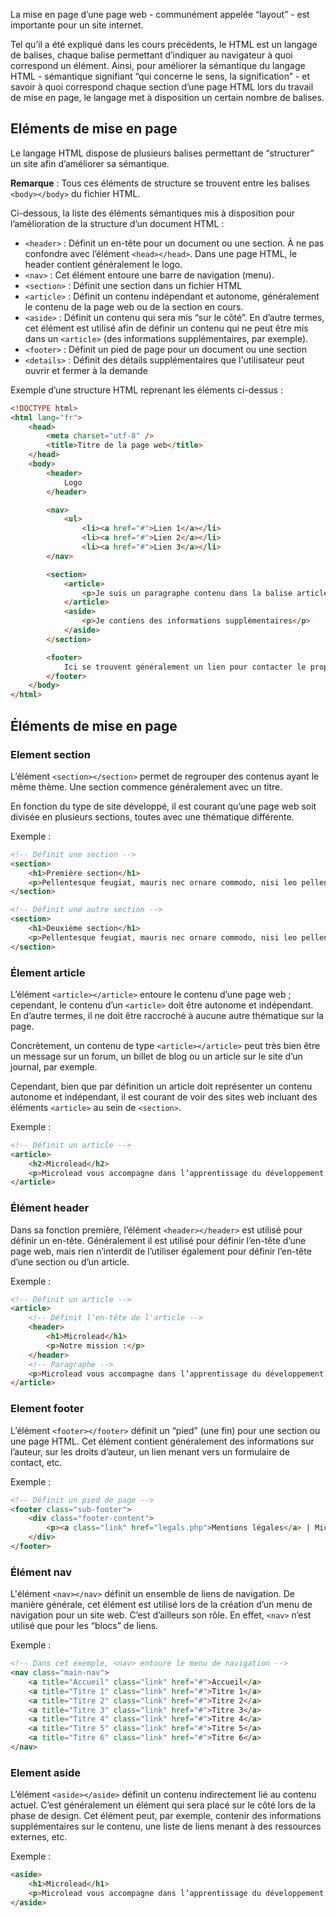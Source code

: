 La mise en page d’une page web - communément appelée “layout” - est importante pour un site internet.

Tel qu’il a été expliqué dans les cours précédents, le HTML est un langage de balises, chaque balise permettant d’indiquer au navigateur à quoi correspond un élément. Ainsi, pour améliorer la sémantique du langage HTML - sémantique signifiant “qui concerne le sens, la signification” - et savoir à quoi correspond chaque section d’une page HTML lors du travail de mise en page, le langage met à disposition un certain nombre de balises.

## Eléments de mise en page

Le langage HTML dispose de plusieurs balises permettant de “structurer” un site afin d’améliorer sa sémantique. 

**Remarque** : Tous ces éléments de structure se trouvent entre les balises ```<body></body>``` du fichier HTML.

Ci-dessous, la liste des éléments sémantiques mis à disposition pour l’amélioration de la structure d’un document HTML :

- ```<header>``` : Définit un en-tête pour un document ou une section. À ne pas confondre avec l’élément ```<head></head>```. Dans une page HTML, le header contient généralement le logo.
- ```<nav>``` : Cet élément entoure une barre de navigation (menu).
- ```<section>``` : Définit une section dans un fichier HTML
- ```<article>``` : Définit un contenu indépendant et autonome, généralement le contenu de la page web ou de la section en cours.
- ```<aside>``` : Définit un contenu qui sera mis “sur le côté”. En d’autre termes, cet élément est utilisé afin de définir un contenu qui ne peut être mis dans un ```<article>``` (des informations supplémentaires, par exemple).
- ```<footer>``` : Définit un pied de page pour un document ou une section
- ```<details>``` : Définit des détails supplémentaires que l'utilisateur peut ouvrir et fermer à la demande

Exemple d’une structure HTML reprenant les éléments ci-dessus :

```html
<!DOCTYPE html>
<html lang="fr">
    <head>
        <meta charset="utf-8" />
        <title>Titre de la page web</title>
    </head>
    <body>
        <header>
            Logo
        </header>

        <nav>
            <ul>
                <li><a href="#">Lien 1</a></li>
                <li><a href="#">Lien 2</a></li>
                <li><a href="#">Lien 3</a></li>
        </nav>

        <section>
            <article>
                <p>Je suis un paragraphe contenu dans la balise article</p>
            </article>
            <aside>
                <p>Je contiens des informations supplémentaires</p>
            </aside>
        </section>

        <footer>
            Ici se trouvent généralement un lien pour contacter le propriétaire du site et les droits d'auteur
        </footer>
    </body>
</html>
```

## Éléments de mise en page

### Element section

L’élément ```<section></section>``` permet de regrouper des contenus ayant le même thème. Une section commence généralement avec un titre. 

En fonction du type de site développé, il est courant qu’une page web soit divisée en plusieurs sections, toutes avec une thématique différente.

Exemple :

```html
<!-- Définit une section -->
<section>
    <h1>Première section</h1>
    <p>Pellentesque feugiat, mauris nec ornare commodo, nisi leo pellentesque neque, et mollis dui ante mattis felis. Nullam quis lacinia libero, non malesuada tellus. Integer nec augue finibus, tempus magna eget, placerat leo. Nulla hendrerit arcu ipsum, ac pharetra massa sodales id.</p>
</section>

<!-- Définit une autre section -->
<section>
    <h1>Deuxième section</h1>
    <p>Pellentesque feugiat, mauris nec ornare commodo, nisi leo pellentesque neque, et mollis dui ante mattis felis. Nullam quis lacinia libero, non malesuada tellus. Integer nec augue finibus, tempus magna eget, placerat leo. Nulla hendrerit arcu ipsum, ac pharetra massa sodales id.</p>
</section>
```

### Élement article

L’élément ```<article></article>``` entoure le contenu d’une page web ; cependant, le contenu d’un ```<article>``` doit être autonome et indépendant. En d’autre termes, il ne doit être raccroché à aucune autre thématique sur la page. 

Concrètement, un contenu de type ```<article></article>``` peut très bien être un message sur un forum, un billet de blog ou un article sur le site d’un journal, par exemple.

Cependant, bien que par définition un article doit représenter un contenu autonome et indépendant, il est courant de voir des sites web incluant des éléments ```<article>``` au sein de  ```<section>```.

Exemple :

```html
<!-- Définit un article -->
<article>
    <h2>Microlead</h2>
    <p>Microlead vous accompagne dans l’apprentissage du développement et dans l’amélioration permanente de vos compétences.</p>
</article>
```

### Élément header

Dans sa fonction première, l’élément ```<header></header>``` est utilisé pour définir un en-tête. Généralement il est utilisé pour définir l’en-tête d’une page web, mais rien n’interdit de l’utiliser également pour définir l’en-tête d’une section ou d’un article.

Exemple :

```html
<!-- Définit un article -->
<article>
    <!-- Définit l'en-tête de l'article -->
    <header>
        <h1>Microlead</h1>
        <p>Notre mission :</p>
    </header>
    <!-- Paragraphe -->
    <p>Microlead vous accompagne dans l’apprentissage du développement et dans l’amélioration permanente de vos compétences.</p>
</article>
```

### Element footer

L’élément ```<footer></footer>``` définit un “pied” (une fin) pour une section ou une page HTML. Cet élément contient généralement des informations sur l’auteur, sur les droits d’auteur, un lien menant vers un formulaire de contact, etc.

Exemple :

```html
<!-- Définit un pied de page -->
<footer class="sub-footer">
    <div class="footer-content">
        <p><a class="link" href="legals.php">Mentions légales</a> | Microlead </p>
    </div>
</footer>
```

### Élément nav

L'élément ```<nav></nav>``` définit un ensemble de liens de navigation. De manière générale, cet élément est utilisé lors de la création d’un menu de navigation pour un site web. C’est d’ailleurs son rôle. En effet, ```<nav>``` n’est utilisé que pour les “blocs” de liens.

Exemple :

```html
<!-- Dans cet exemple, <nav> entoure le menu de navigation -->
<nav class="main-nav">
    <a title="Accueil" class="link" href="#">Accueil</a>
    <a title="Titre 1" class="link" href="#">Titre 1</a>
    <a title="Titre 2" class="link" href="#">Titre 2</a>
    <a title="Titre 3" class="link" href="#">Titre 3</a>
    <a title="Titre 4" class="link" href="#">Titre 4</a>
    <a title="Titre 5" class="link" href="#">Titre 5</a>
    <a title="Titre 6" class="link" href="#">Titre 6</a>
</nav>
```

### Element aside

L’élément ```<aside></aside>``` définit un contenu indirectement lié au contenu actuel. C’est généralement un élément qui sera placé sur le côté lors de la phase de design. Cet élément peut, par exemple, contenir des informations supplémentaires sur le contenu, une liste de liens menant à des ressources externes, etc.

Exemple :

```html
<aside>
    <h1>Microlead</h1>
    <p>Microlead vous accompagne dans l’apprentissage du développement et dans l’amélioration permanente de vos compétences.</p>
</aside>
```